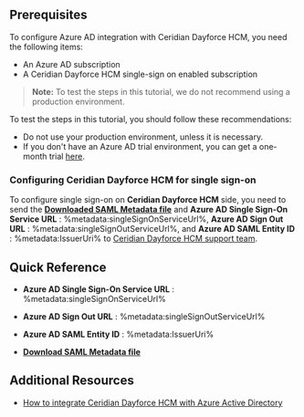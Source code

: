 ## Prerequisites

To configure Azure AD integration with Ceridian Dayforce HCM, you need the following items:

- An Azure AD subscription
- A Ceridian Dayforce HCM single-sign on enabled subscription

> **Note:**
> To test the steps in this tutorial, we do not recommend using a production environment.

To test the steps in this tutorial, you should follow these recommendations:

- Do not use your production environment, unless it is necessary.
- If you don't have an Azure AD trial environment, you can get a one-month trial [here](https://azure.microsoft.com/pricing/free-trial/).

### Configuring Ceridian Dayforce HCM for single sign-on

To configure single sign-on on **Ceridian Dayforce HCM** side, you need to send the **[Downloaded SAML Metadata file](%metadata:metadataDownloadUrl%)** and **Azure AD Single Sign-On Service URL** : %metadata:singleSignOnServiceUrl%, **Azure AD Sign Out URL** : %metadata:singleSignOutServiceUrl%, and **Azure AD SAML Entity ID** : %metadata:IssuerUri% to [Ceridian Dayforce HCM support team](https://www.ceridian.com/contact-us/index.html).

## Quick Reference

* **Azure AD Single Sign-On Service URL** : %metadata:singleSignOnServiceUrl%

* **Azure AD Sign Out URL** : %metadata:singleSignOutServiceUrl%

* **Azure AD SAML Entity ID** : %metadata:IssuerUri%

* **[Download SAML Metadata file](%metadata:metadataDownloadUrl%)**

## Additional Resources

* [How to integrate Ceridian Dayforce HCM with Azure Active Directory](https://docs.microsoft.com/azure/active-directory/active-directory-saas-ceridiandayforcehcm-tutorial)
